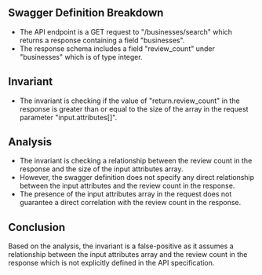 ## Swagger Definition Breakdown
- The API endpoint is a GET request to "/businesses/search" which returns a response containing a field "businesses".
- The response schema includes a field "review_count" under "businesses" which is of type integer.

## Invariant
- The invariant is checking if the value of "return.review_count" in the response is greater than or equal to the size of the array in the request parameter "input.attributes[]".

## Analysis
- The invariant is checking a relationship between the review count in the response and the size of the input attributes array.
- However, the swagger definition does not specify any direct relationship between the input attributes and the review count in the response.
- The presence of the input attributes array in the request does not guarantee a direct correlation with the review count in the response.

## Conclusion
Based on the analysis, the invariant is a false-positive as it assumes a relationship between the input attributes array and the review count in the response which is not explicitly defined in the API specification.
